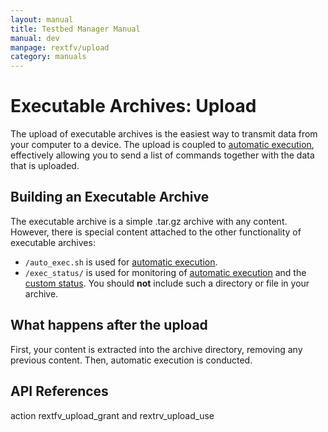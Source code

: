 ```yaml
---
layout: manual
title: Testbed Manager Manual
manual: dev
manpage: rextfv/upload
category: manuals
---
```


# Executable Archives: Upload

The upload of executable archives is the easiest way to transmit data from your computer to a device. The upload is coupled to [automatic execution](../auto_exec), effectively allowing you to send a list of commands together with the data that is uploaded.  

## Building an Executable Archive

The executable archive is a simple .tar.gz archive with any content. However, there is special content attached to the other functionality of executable archives:

* `/auto_exec.sh` is used for [automatic execution](../auto_exec).
* `/exec_status/` is used for monitoring of [automatic execution](../auto_exec) and the [custom status](../custom_status). You should __not__ include such a directory or file in your archive.

## What happens after the upload

First, your content is extracted into the archive directory, removing any previous content. Then, automatic execution is conducted.

## API References

action rextfv_upload_grant and rextrv_upload_use

